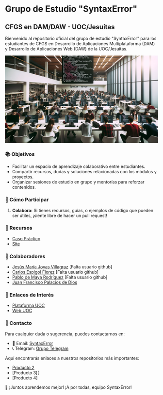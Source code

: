 # Grupo de Estudio "SyntaxError"
## CFGS en DAM/DAW - UOC/Jesuitas

Bienvenido al repositorio oficial del grupo de estudio "SyntaxError" para los estudiantes de CFGS en Desarrollo de Aplicaciones Multiplataforma (DAM) y Desarrollo de Aplicaciones Web (DAW) de la UOC/Jesuitas.

![Banner de SyntaxError](https://github.com/SyntaxErrorUoc/SyntaxErrorUoc/blob/b42a85baa3aa99f288df508867b33553ff68546f/Banner_SyntaxError.png)

### 📚 Objetivos

- Facilitar un espacio de aprendizaje colaborativo entre estudiantes.
- Compartir recursos, dudas y soluciones relacionadas con los módulos y proyectos.
- Organizar sesiones de estudio en grupo y mentorías para reforzar contenidos.

### 📌 Cómo Participar

1. **Colabora:** Si tienes recursos, guías, o ejemplos de código que pueden ser útiles, ¡siente libre de hacer un pull request!

### 🧰 Recursos

- [Caso Práctico](https://github.com/SyntaxErrorUoc/SyntaxErrorUoc/blob/6469f0b7fec6707b1e1e3e9df0d306ee295d7866/Caso%20practico.pdf)
- [Site](https://sites.google.com/uoc.edu/syntaxerrorbdpoo/home)

### 🤝 Colaboradores

- [Jesús María Joyas Villagraz](url-del-perfil-de-github) [Falta usuario github]
- [Carlos Espigol Florez](url-del-perfil-de-github) [Falta usuario github]
- [Pablo de Maya Rodríguez](url-del-perfil-de-github) [Falta usuario github]
- [Juan Francisco Palacios de Dios](https://github.com/jpalaciosded)

### 🔗 Enlaces de Interés

- [Plataforma UOC](https://id-provider.uoc.edu/idp/profile/SAML2/POST/SSO?execution=e1s1&lang=es)
- [Web UOC](https://www.uoc.edu/es/estudios?utm_medium=cpc&utm_source=googlebrand&utm_campaign=cap_nd_es&utm_term=universitat%20oberta%20de%20catalunya&esl-k=google-ads|ng|c550208971374|mb|kuniversitat%20oberta%20de%20catalunya|p|t|dc|a125652326159|g14401071739&gclid=CjwKCAjwysipBhBXEiwApJOcu9hMbPxNatT_68cyp84mmmLRHFxyuL7jztrbbfPsHO69s0FRfvSgChoCLnQQAvD_BwE)

### 📣 Contacto

Para cualquier duda o sugerencia, puedes contactarnos en:
- 📧 Email: [SyntaxError](mailto:jpalaciosded@uoc.edu)
- 📞 Telegram: [Grupo Telegram](https://t.me/+jSFB1CZ3XiQ0MDVk)

Aquí encontrarás enlaces a nuestros repositorios más importantes:

- [Producto 2](https://github.com/SyntaxErrorUoc/Producto2)
- [Producto 3](
- [Producto 4]

🚀 ¡Juntos aprendemos mejor! ¡A por todas, equipo SyntaxError!
